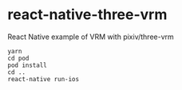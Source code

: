 # react-native-three-vrm
React Native example of VRM with pixiv/three-vrm

```
yarn 
cd pod 
pod install
cd ..
react-native run-ios
```